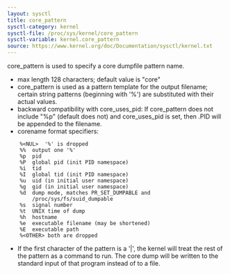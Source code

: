 ```yaml
---
layout: sysctl
title: core_pattern
sysctl-category: kernel
sysctl-file: /proc/sys/kernel/core_pattern
sysctl-variable: kernel.core_pattern
source: https://www.kernel.org/doc/Documentation/sysctl/kernel.txt
---
```


core_pattern is used to specify a core dumpfile pattern name.
- max length 128 characters; default value is "core"
- core_pattern is used as a pattern template for the output filename;
  certain string patterns (beginning with '%') are substituted with
  their actual values.
- backward compatibility with core_uses_pid:
	If core_pattern does not include "%p" (default does not)
	and core_uses_pid is set, then .PID will be appended to
	the filename.
- corename format specifiers:
```
	%<NUL>	'%' is dropped
	%%	output one '%'
	%p	pid
	%P	global pid (init PID namespace)
	%i	tid
	%I	global tid (init PID namespace)
	%u	uid (in initial user namespace)
	%g	gid (in initial user namespace)
	%d	dump mode, matches PR_SET_DUMPABLE and
		/proc/sys/fs/suid_dumpable
	%s	signal number
	%t	UNIX time of dump
	%h	hostname
	%e	executable filename (may be shortened)
	%E	executable path
	%<OTHER> both are dropped
```
- If the first character of the pattern is a '|', the kernel will treat
  the rest of the pattern as a command to run.  The core dump will be
  written to the standard input of that program instead of to a file.

